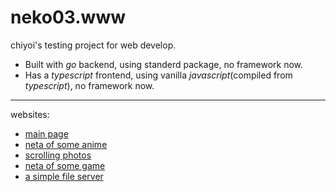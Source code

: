 # neko03.www
chiyoi's testing project for web develop.
* Built with *go* backend, using standerd package, no framework now.
* Has a *typescript* frontend, using vanilla *javascript*(compiled from *typescript*), no framework now.
---
websites:
* [main page](chiyoi.neko03.com)
* [neta of some anime](jigokutsuushin.neko03.com)
* [scrolling photos](nacho.neko03.com)
* [neta of some game](shigure.neko03.com)
* [a simple file server](disk.neko03.com)
